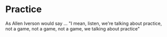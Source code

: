 # Practice

As Allen Iverson would say ... "I mean, listen, we're talking about practice, not a game, not a game, not a game, we talking about practice"
